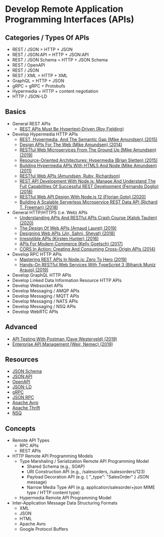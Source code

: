# Develop Remote Application Programming Interfaces (APIs)

## Categories / Types Of APIs

* REST / JSON = HTTP + JSON
* REST / JSON:API = HTTP + JSON:API
* REST / JSON Schema = HTTP + JSON Schema
* REST / OpenAPI
* REST / JSON
* REST / XML = HTTP + XML
* GraphQL = HTTP + JSON
* gRPC = gRPC + Protobufs
* Hypermedia = HTTP + content negotiation
* HTTP / JSON-LD



## Basics


* General REST APIs
  * [REST APIs Must Be Hypertext-Driven (Roy Fielding)](https://roy.gbiv.com/untangled/2008/rest-apis-must-be-hypertext-driven)
* Develop Hypermedia HTTP APIs
  * [REST, Hypermedia, And The Semantic Gap (Mike Amundsen) (2015)](https://learning.oreilly.com/videos/rest-hypermedia-and/9781491936511/)
  * [Design APIs For The Web (Mike Amundsen) (2014)](https://learning.oreilly.com/videos/designing-apis-for/9781491900147/)
  * [RESTful Web Microservices From The Ground Up (Mike Amundsen) (2019)](https://learning.oreilly.com/videos/restful-web-microservices/0636920362746/)
  * [Resource-Oriented Architectures: Hypermedia (Brian Sletten) (2015)](https://learning.oreilly.com/videos/resource-oriented-architectures-hypermedia/9781491924877)
  * [Building Hypermedia APIs With HTML5 And Node (Mike Amundsen) (2011)](https://learning.oreilly.com/library/view/building-hypermedia-apis/9781449309497/)
  * [RESTful Web APIs (Amundsen, Ruby, Richardson)](https://learning.oreilly.com/library/view/restful-web-apis/9781449359713/)
  * [REST API Development With Node.js: Manage And Understand The Full Capabilities Of Successful REST Development (Fernando Doglio) (2018)](https://learning.oreilly.com/library/view/rest-api-development/9781484237151/)
  * [RESTful Web API Design With Node.js 12 (Florian Goto) (2020)](https://learning.oreilly.com/videos/restful-web-api/9781838648770)
  * [Building A Scalable Serverless Microservice REST Data API (Richard T. Freeman) (2018)](https://learning.oreilly.com/videos/building-a-scalable/9781788622318)
* General HTTP/HTTPS (i.e. Web) APIs
  * [Understanding APIs And RESTful APIs Crash Course (Kalob Taulien) (2020)](https://learning.oreilly.com/videos/understanding-apis-and/9781800564121/)
  * [The Design Of Web APIs (Arnaud Lauret) (2019)](https://learning.oreilly.com/library/view/the-design-of/9781617295102/)  
  * [Designing Web APIs (Jin, Sahni, Shevat) (2018)](https://learning.oreilly.com/library/view/designing-web-apis/9781492026914/)
  * [Irresistible APIs (Kirsten Hunter) (2016)](https://learning.oreilly.com/library/view/irresistible-apis/9781617292552/)
  * [APIs For Modern Commerce (Kelly Goetsch) (2017)](https://learning.oreilly.com/library/view/apis-for-modern/9781491995266/)
  * [CORS In Action: Creating And Consuming Cross-Origin APIs (2014)](https://learning.oreilly.com/library/view/cors-in-action/9781617291821/)
* Develop RPC HTTP APIs
  * [Mastering REST APIs In Node.js: Zero To Hero (2019)](https://learning.oreilly.com/videos/mastering-rest-apis/9781838825232)
  * [Hands-On RESTful Web Services With TypeScript 3 (Biharck Muniz Araujo) (2019)](https://learning.oreilly.com/library/view/hands-on-restful-web/9781789956276/)
* Develop GraphQL HTTP APIs
* Develop Linked Data Information Resource HTTP APIs
* Develop Websocket APIs
* Develop Messaging / AMQP APIs
* Develop Messaging / MQTT APIs
* Develop Messaging / NATS APIs
* Develop Messaging / NSQ APIs
* Develop WebRTC APIs

## Advanced

* [API Testing With Postman (Dave Westerveld) (2019)](https://learning.oreilly.com/videos/api-testing-with/9781789616569/)
* [Enterprise API Management (Weir, Nemec) (2019)](https://learning.oreilly.com/library/view/enterprise-api-management/9781787284432/)

## Resources

* [JSON Schema](https://json-schema.org/)
* [JSON:API](https://jsonapi.org/)
* [OpenAPI](https://www.openapis.org/)
* [JSON-LD](https://json-ld.org/)
* [gRPC](https://grpc.io/)
* [JSON RPC](https://jsonrpc.org/)
* [Apache Avro](https://avro.apache.org/)
* [Apache Thrift](https://thrift.apache.org/)
* [NSQ](https://nsq.io/)

## Concepts

* Remote API Types
  * RPC APIs
  * REST APIs
* HTTP Remote API Programming Models
  * Type Marshaling / Serialization Remote API Programming Model
    * Shared Schema (e.g., SOAP)
    * URI Construction API (e.g., /salesorders, /salesorders/123)
    * Payload Decoration API (e.g. { "_type": "SalesOrder" } JSON message)
    * Narrow Media Type API (e.g. application/salesorder+json MIME type / HTTP content type)
  * Hypermedia Remote API Programming Model
* Inter-Application Message Data Structuring Formats
  * XML
  * JSON
  * HTML
  * Apache Avro
  * Google Protocol Buffers